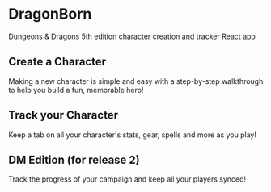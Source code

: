 # DragonBorn
Dungeons &amp; Dragons 5th edition character creation and tracker React app

## Create a Character
Making a new character is simple and easy with a step-by-step walkthrough to help you build a fun, memorable hero!

## Track your Character
Keep a tab on all your character's stats, gear, spells and more as you play!

## DM Edition (for release 2)
Track the progress of your campaign and keep all your players synced!
